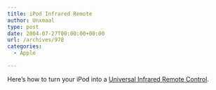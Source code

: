 ```yaml
---
title: iPod Infrared Remote
author: Unxmaal
type: post
date: 2004-07-27T00:00:00+00:00
url: /archives/978
categories:
  - Apple

---
```

Here&#8217;s how to turn your iPod into a [Universal Infrared Remote Control][1].

 [1]: http://features.engadget.com/entry/6336778455600767/ "How-To Turn your iPod in to a Universal Infrared Remote Control"